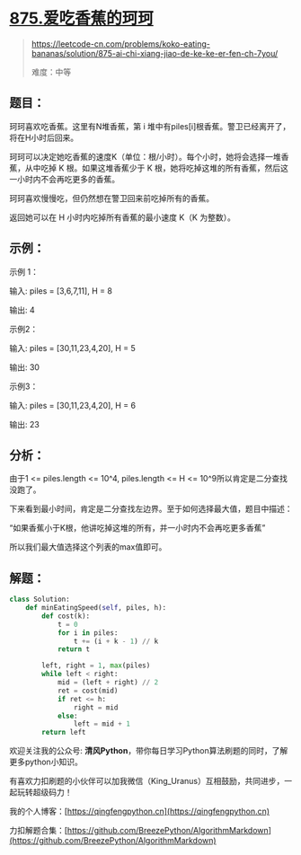 # [875.爱吃香蕉的珂珂](https://leetcode-cn.com/problems/koko-eating-bananas/solution/875-ai-chi-xiang-jiao-de-ke-ke-er-fen-ch-7you/)
> https://leetcode-cn.com/problems/koko-eating-bananas/solution/875-ai-chi-xiang-jiao-de-ke-ke-er-fen-ch-7you/
>
> 难度：中等

## 题目：

珂珂喜欢吃香蕉。这里有N堆香蕉，第 i 堆中有piles[i]根香蕉。警卫已经离开了，将在H小时后回来。

珂珂可以决定她吃香蕉的速度K（单位：根/小时）。每个小时，她将会选择一堆香蕉，从中吃掉 K 根。如果这堆香蕉少于 K 根，她将吃掉这堆的所有香蕉，然后这一小时内不会再吃更多的香蕉。

珂珂喜欢慢慢吃，但仍然想在警卫回来前吃掉所有的香蕉。

返回她可以在 H 小时内吃掉所有香蕉的最小速度 K（K 为整数）。

## 示例：

示例 1：

输入: piles = [3,6,7,11], H = 8

输出: 4

示例2：

输入: piles = [30,11,23,4,20], H = 5

输出: 30

示例3：

输入: piles = [30,11,23,4,20], H = 6

输出: 23


## 分析：

由于1 <= piles.length <= 10^4, piles.length <= H <= 10^9所以肯定是二分查找没跑了。

下来看到最小时间，肯定是二分查找左边界。至于如何选择最大值，题目中描述：

“如果香蕉小于K根，他讲吃掉这堆的所有，并一小时内不会再吃更多香蕉”

所以我们最大值选择这个列表的max值即可。

## 解题：

```python
class Solution:
    def minEatingSpeed(self, piles, h):
        def cost(k):
            t = 0
            for i in piles:
                t += (i + k - 1) // k
            return t

        left, right = 1, max(piles)
        while left < right:
            mid = (left + right) // 2
            ret = cost(mid)
            if ret <= h:
                right = mid
            else:
                left = mid + 1
        return left
```

欢迎关注我的公众号: **清风Python**，带你每日学习Python算法刷题的同时，了解更多python小知识。

有喜欢力扣刷题的小伙伴可以加我微信（King_Uranus）互相鼓励，共同进步，一起玩转超级码力！

我的个人博客：[https://qingfengpython.cn](https://qingfengpython.cn)

力扣解题合集：[https://github.com/BreezePython/AlgorithmMarkdown](https://github.com/BreezePython/AlgorithmMarkdown)
